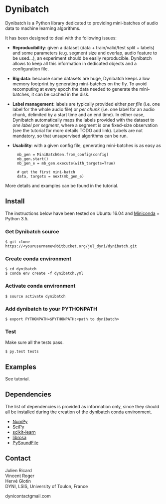 # Dynibatch

Dynibatch is a Python library dedicated to providing mini-batches of audio data to machine learning algorithms.

It has been designed to deal with the following issues:

* **Reproducibility**: given a dataset (data + train/valid/test split + labels) and some parameters (e.g. segment size and overlap, audio feature to be used...), an experiment should be easily reproducible. Dynibatch allows to keep all this information in dedicated objects and a configuration file.

* **Big data**: because some datasets are huge, Dynibatch keeps a low memory footprint by generating mini-batches on the fly. To avoid recomputing at every epoch the data needed to generate the mini-batches, it can be cached in the disk.

* **Label management**: labels are typically provided either *per file* (i.e. one label for the whole audio file) or *per chunk* (i.e. one label for an audio chunk, delimited by a start time and an end time). In either case, Dynibatch automatically maps the labels provided with the dataset to *one label per segment*, where a segment is one fixed-size observation (see the tutorial for more details TODO add link). Labels are not mandatory, so that unsupervised algorithms can be run.

* **Usability**: with a given config file, generating mini-batches is as easy as

        mb_gen = MiniBatchGen.from_config(config)
        mb_gen.start()
        mb_gen_e = mb_gen.execute(with_targets=True)

        # get the first mini-batch
        data, targets = next(mb_gen_e)

More details and examples can be found in the tutorial. 

## Install

The instructions below have been tested on Ubuntu 16.04 and [Miniconda](http://conda.pydata.org/miniconda.html) + Python 3.5.

### Get Dynibatch source

```
$ git clone https://<yourusername>@bitbucket.org/jul_dyni/dynibatch.git
```

### Create conda environment

```
$ cd dynibatch
$ conda env create -f dynibatch.yml
```

### Activate conda environment

```
$ source activate dynibatch
```

### Add dynibatch to your PYTHONPATH

```
$ export PYTHONPATH=$PYTHONPATH:<path to dynibatch>
```

### Test

Make sure all the tests pass.

```
$ py.test tests
```

## Examples

See tutorial.

## Dependencies

The list of dependencies is provided as information only, since they should all be installed during the creation of the dynibatch conda environment.

* [NumPy](http://www.numpy.org/)
* [SciPy](https://www.scipy.org/)
* [scikit-learn](http://scikit-learn.org)
* [librosa](https://github.com/librosa/librosa)
* [PySoundFile](https://github.com/bastibe/PySoundFile)

## Contact

Julien Ricard  
Vincent Roger  
Hervé Glotin  
DYNI, LSIS, University of Toulon, France

dyni<dot>contact<at>gmail.com